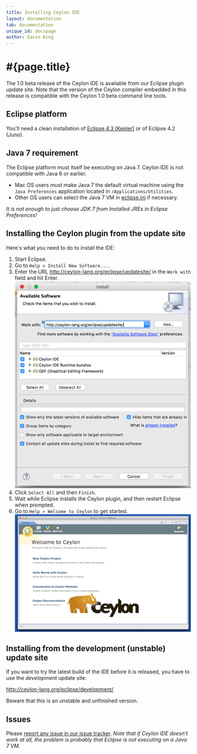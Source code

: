 ```yaml
---
title: Installing Ceylon IDE
layout: documentation
tab: documentation
unique_id: docspage
author: Gavin King
---
```

# #{page.title}

The 1.0 beta release of the Ceylon IDE is available from our Eclipse 
plugin update site. Note that the version of the Ceylon compiler embedded 
in this release is compatible with the Ceylon 1.0 beta command line tools.

## Eclipse platform

You'll need a clean installation of [Eclipse 4.3 (Kepler)][eclipse] or of 
Eclipse 4.2 (Juno).

## Java 7 requirement

The Eclipse platform must itself be executing on Java 7. Ceylon IDE is
not compatible with Java 6 or earlier.

- Mac OS users _must_ make Java 7 the default virtual machine using the 
  `Java Preferences` application located in `/Applications/Utilities`.
- Other OS users can select the Java 7 VM in [eclipse.ini][eclipseini]
  if necessary.
  
_It is not enough to just choose JDK 7 from Installed JREs in Eclipse 
Preferences!_

## Installing the Ceylon plugin from the update site

Here's what you need to do to install the IDE:

1. Start Eclipse.
2. Go to `Help > Install New Software...`.
3. Enter the URL <http://ceylon-lang.org/eclipse/updatesite/>
   in the `Work with` field and hit Enter.<br/>
   ![eclipseupdatesite](/images/eclipseupdatesite.png "Update Site")
4. Click `Select All` and then `Finish`.
5. Wait while Eclipse installs the Ceylon plugin, and then restart 
   Eclipse when prompted.
6. Go to `Help > Welcome to Ceylon` to get started.<br/>
   ![welcomepage](/images/screenshots/intro.png "Welcome Page")

[eclipse]: http://www.eclipse.org/downloads/
[juno]: http://eclipse.org/juno
[issues]: https://github.com/ceylon/ceylon-ide-eclipse/issues
[eclipseini]: http://wiki.eclipse.org/Eclipse.ini

## Installing from the development (unstable) update site

If you want to try the latest build of the IDE before it is released, you
have to use the _development_ update site:

<http://ceylon-lang.org/eclipse/development/>

Beware that this is an unstable and unfinished version.

## Issues

Please [report any issue in our issue tracker][issues]. _Note that if
Ceylon IDE doesn't work at all, the problem is probably that Eclipse
is not executing on a Java 7 VM._

